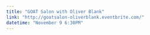 ```yaml
---
title: "GOAT Salon with Oliver Blank"
link: "http://goatsalon-oliverblank.eventbrite.com/"
datetime: "November 9 6:30PM"
---
```

